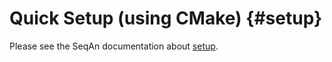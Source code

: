 # Quick Setup (using CMake) {#setup}

Please see the SeqAn documentation about [setup](https://docs.seqan.de/seqan/3-master-user/setup.html).
